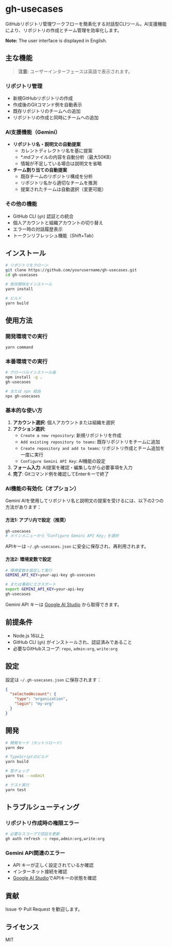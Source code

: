 # gh-usecases

GitHubリポジトリ管理ワークフローを簡素化する対話型CLIツール。AI支援機能により、リポジトリの作成とチーム管理を効率化します。

**Note:** The user interface is displayed in English.

## 主な機能

> **注意:** ユーザーインターフェースは英語で表示されます。

### リポジトリ管理
- 新規GitHubリポジトリの作成
- 作成後のGitコマンド例を自動表示
- 既存リポジトリのチームへの追加
- リポジトリの作成と同時にチームへの追加

### AI支援機能（Gemini）
- **リポジトリ名・説明文の自動提案**
  - カレントディレクトリ名を基に提案
  - *.mdファイルの内容を自動分析（最大50KB）
  - 情報が不足している場合は説明文を省略
- **チーム割り当ての自動提案**
  - 既存チームのリポジトリ構成を分析
  - リポジトリ名から適切なチームを推測
  - 提案されたチームは自動選択（変更可能）

### その他の機能
- GitHub CLI (`gh`) 認証との統合
- 個人アカウントと組織アカウントの切り替え
- エラー時の対話履歴表示
- トークンリフレッシュ機能（Shift+Tab）

## インストール

```bash
# リポジトリをクローン
git clone https://github.com/yourusername/gh-usecases.git
cd gh-usecases

# 依存関係をインストール
yarn install

# ビルド
yarn build
```

## 使用方法

### 開発環境での実行

```bash
yarn command
```

### 本番環境での実行

```bash
# グローバルインストール後
npm install -g .
gh-usecases

# または npx 経由
npx gh-usecases
```

### 基本的な使い方

1. **アカウント選択**: 個人アカウントまたは組織を選択
2. **アクション選択**:
   - `Create a new repository`: 新規リポジトリを作成
   - `Add existing repository to teams`: 既存リポジトリをチームに追加
   - `Create repository and add to teams`: リポジトリ作成とチーム追加を一度に実行
   - `Configure Gemini API Key`: AI機能の設定
3. **フォーム入力**: AI提案を確認・編集しながら必要事項を入力
4. **完了**: Gitコマンド例を確認してEnterキーで終了

### AI機能の有効化（オプション）

Gemini AIを使用してリポジトリ名と説明文の提案を受けるには、以下の2つの方法があります：

#### 方法1: アプリ内で設定（推奨）

```bash
gh-usecases
# メインメニューから「Configure Gemini API Key」を選択
```

APIキーは `~/.gh-usecases.json` に安全に保存され、再利用されます。

#### 方法2: 環境変数で設定

```bash
# 環境変数を設定して実行
GEMINI_API_KEY=your-api-key gh-usecases

# または事前にエクスポート
export GEMINI_API_KEY=your-api-key
gh-usecases
```

Gemini API キーは [Google AI Studio](https://aistudio.google.com/apikey) から取得できます。

## 前提条件

- Node.js 16以上
- GitHub CLI (`gh`) がインストールされ、認証済みであること
- 必要なGitHubスコープ: `repo`, `admin:org`, `write:org`

## 設定

設定は `~/.gh-usecases.json` に保存されます：

```json
{
  "selectedAccount": {
    "type": "organization",
    "login": "my-org"
  }
}
```

## 開発

```bash
# 開発モード（ホットリロード）
yarn dev

# TypeScriptのビルド
yarn build

# 型チェック
yarn tsc --noEmit

# テスト実行
yarn test
```

## トラブルシューティング

### リポジトリ作成時の権限エラー

```bash
# 必要なスコープで認証を更新
gh auth refresh -s repo,admin:org,write:org
```

### Gemini API関連のエラー

- API キーが正しく設定されているか確認
- インターネット接続を確認
- [Google AI Studio](https://aistudio.google.com/apikey)でAPIキーの状態を確認

## 貢献

Issue や Pull Request を歓迎します。

## ライセンス

MIT